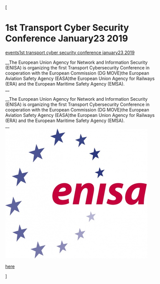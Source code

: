 [

# 1st Transport Cyber Security Conference January23 2019

<a href="/events" style="text-transform:lowercase;">Events</a><a href="/events/1st_transport_cyber_security_conference__january__23_2019" style="text-transform:lowercase;">1st Transport Cyber Security Conference  January23 2019</a>  
  


__The European Union Agency for Network and Information Security (ENISA) is organizing the first Transport Cybersecurity Conference in cooperation with the European Commission (DG MOVE)the European Aviation Safety Agency (EASA)the European Union Agency for Railways (ERA) and the European Maritime Safety Agency (EMSA).  
__

__The European Union Agency for Network and Information Security (ENISA) is organizing the first Transport Cybersecurity Conference in cooperation with the European Commission (DG MOVE)the European Aviation Safety Agency (EASA)the European Union Agency for Railways (ERA) and the European Maritime Safety Agency (EMSA).  
__  
![](/docs/Image/675/thumb_450x-_enisa_logo_rgb.jpg)  
  
  
  
  
  
[here](https://www.enisa.europa.eu/events/first-transport-cyber-security-conference/)  
  
]